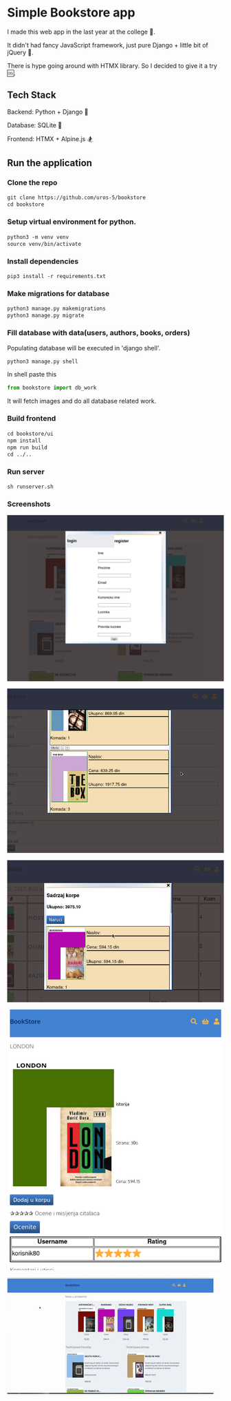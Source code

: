 # Simple Bookstore app

I made this web app in the last year at the college :school:.

It didn't had fancy JavaScript framework, just pure Django + little bit of jQuery :older_man:.

There is hype going around with HTMX library. So I decided to give it a try :cool:.

## Tech Stack

Backend: Python + Django :snake:

Database: SQLite :department_store:

Frontend: HTMX + Alpine.js :snowboarder: 

## Run the application

### Clone the repo

```console
git clone https://github.com/uros-5/bookstore
cd bookstore
```

### Setup virtual environment for python.

```console
python3 -m venv venv
source venv/bin/activate
```

### Install dependencies

```console
pip3 install -r requirements.txt
```

### Make migrations for database

```console
python3 manage.py makemigrations
python3 manage.py migrate
```

### Fill database with data(users, authors, books, orders)

Populating database will be executed in 'django shell'.

```console
python3 manage.py shell
```
In shell paste this

```python
from bookstore import db_work
```
It will fetch images and do all database related work.

### Build frontend

```console
cd bookstore/ui
npm install
npm run build
cd ../..
```

### Run server

```console
sh runserver.sh
```

### Screenshots

![screenshot1](./bookstore/ui/src/media/images/screenshots/screenshot1.png)

![screenshot2](./bookstore/ui/src/media/images/screenshots/screenshot2.png)

![screenshot3](./bookstore/ui/src/media/images/screenshots/screenshot3.png)

![screenshot4](./bookstore/ui/src/media/images/screenshots/screenshot4.png)

![gif](./bookstore/ui/src/media/images/screenshots/htmx.gif)

